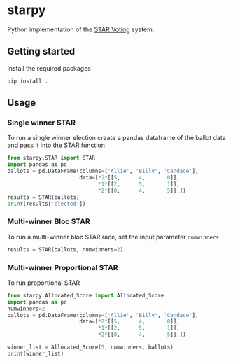 # starpy
Python implementation of the [STAR Voting](https://www.starvoting.org/) system.

## Getting started
Install the required packages

```shell
pip install .
```

## Usage
### Single winner STAR
To run a single winner election create a pandas dataframe of the ballot data and pass it into the STAR function

```python
from starpy.STAR import STAR
import pandas as pd
ballots = pd.DataFrame(columns=['Allie', 'Billy', 'Candace'],
                       data=[*2*[[5,      4,       0]],
                             *1*[[2,      5,       1]],
                             *2*[[0,      4,       5]],])
results = STAR(ballots)
print(results['elected'])
```

### Multi-winner Bloc STAR
To run a multi-winner bloc STAR race, set the input parameter `numwinners`
```python
results = STAR(ballots, numwinners=2)
```

### Multi-winner Proportional STAR
To run proportional STAR
```python
from starpy.Allocated_Score import Allocated_Score 
import pandas as pd
numwinners=2
ballots = pd.DataFrame(columns=['Allie', 'Billy', 'Candace'],
                       data=[*2*[[5,      4,       0]],
                             *1*[[2,      5,       1]],
                             *2*[[0,      4,       5]],])

winner_list = Allocated_Score(5, numwinners, ballots)
print(winner_list)
```
